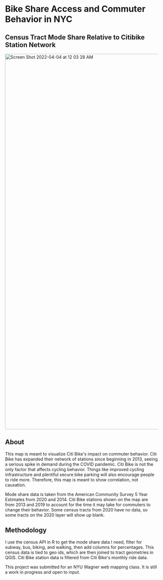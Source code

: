 # Bike Share Access and Commuter Behavior in NYC

## Census Tract Mode Share Relative to Citibike Station Network
<img width="1236" alt="Screen Shot 2022-04-04 at 12 03 28 AM" src="https://user-images.githubusercontent.com/98992153/161471914-40b0c65c-eb72-4e4a-9bf8-ec0150ca09d8.png">

## About
This map is meant to visualize Citi Bike's impact on commuter behavior. Citi Bike has expanded their network of stations since beginning in 2013, seeing a serious spike in demand during the COVID pandemic. Citi Bike is not the only factor that affects cycling behavior. Things like improved cycling infrastructure and plentiful secure bike parking will also encourage people to ride more. Therefore, this map is meant to show correlation, not causation.

Mode share data is taken from the American Community Survey 5 Year Estimates from 2020 and 2014.
Citi Bike stations shown on the map are from 2013 and 2019 to account for the time it may take for commuters to change their behavior. Some census tracts from 2020 have no data, so some tracts on the 2020 layer will show up blank.

## Methodology
I use the census API in R to get the mode share data I need, filter for subway, bus, biking, and walking, then add columns for percentages. This census data is tied to geo ids, which are then joined to tract geometries in QGIS. Citi Bike station data is filtered from Citi Bike's monthly ride data.


This project was submitted for an NYU Wagner web mapping class. It is still a work in progress and open to input. 
